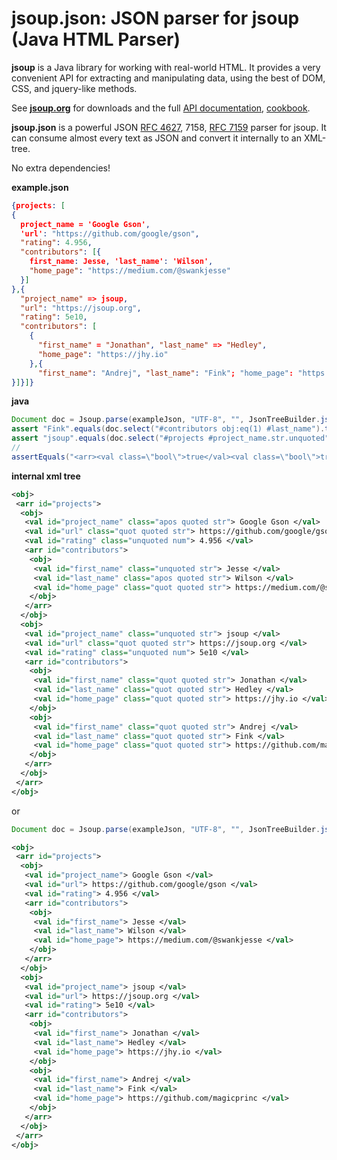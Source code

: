 # jsoup.json: JSON parser for jsoup (Java HTML Parser)

**jsoup** is a Java library for working with real-world HTML. It provides a very convenient API for extracting and manipulating data, using the best of DOM, CSS, and jquery-like methods.

See [**jsoup.org**](https://jsoup.org/) for downloads and the full [API documentation](https://jsoup.org/apidocs/), [cookbook](https://jsoup.org/cookbook/).

**jsoup.json** is a powerful JSON [RFC 4627](http://www.ietf.org/rfc/rfc4627.txt), 7158, [RFC 7159](http://www.ietf.org/rfc/rfc7159.txt) parser for jsoup.
It can consume almost every text as JSON and convert it internally to an XML-tree.

No extra dependencies!

**example.json**
```json
{projects: [
{
  project_name = 'Google Gson',
  'url': "https://github.com/google/gson",
  "rating": 4.956,
  "contributors": [{
    first_name: Jesse, 'last_name': 'Wilson',
    "home_page": "https://medium.com/@swankjesse"
  }]
},{
  "project_name" => jsoup,
  "url": "https://jsoup.org",
  "rating": 5e10,
  "contributors": [
    {
      "first_name" = "Jonathan", "last_name" => "Hedley",
      "home_page": "https://jhy.io"
    },{
      "first_name": "Andrej", "last_name": "Fink"; "home_page": "https://github.com/magicprinc"
}]}]}
```
  
**java**
```java
Document doc = Jsoup.parse(exampleJson, "UTF-8", "", JsonTreeBuilder.jsonParser());
assert "Fink".equals(doc.select("#contributors obj:eq(1) #last_name").text());
assert "jsoup".equals(doc.select("#projects #project_name.str.unquoted").text());
//
assertEquals("<arr><val class=\"bool\">true</val><val class=\"bool\">true</val></arr>", JsonTreeBuilder.jsonToXml("[true, true]"));
``` 
        
**internal xml tree**
```xml
<obj>
 <arr id="projects">
  <obj>
   <val id="project_name" class="apos quoted str"> Google Gson </val>
   <val id="url" class="quot quoted str"> https://github.com/google/gson </val>
   <val id="rating" class="unquoted num"> 4.956 </val>
   <arr id="contributors">
    <obj>
     <val id="first_name" class="unquoted str"> Jesse </val>
     <val id="last_name" class="apos quoted str"> Wilson </val>
     <val id="home_page" class="quot quoted str"> https://medium.com/@swankjesse </val>
    </obj>
   </arr>
  </obj>
  <obj>
   <val id="project_name" class="unquoted str"> jsoup </val>
   <val id="url" class="quot quoted str"> https://jsoup.org </val>
   <val id="rating" class="unquoted num"> 5e10 </val>
   <arr id="contributors">
    <obj>
     <val id="first_name" class="quot quoted str"> Jonathan </val>
     <val id="last_name" class="quot quoted str"> Hedley </val>
     <val id="home_page" class="quot quoted str"> https://jhy.io </val>
    </obj>
    <obj>
     <val id="first_name" class="quot quoted str"> Andrej </val>
     <val id="last_name" class="quot quoted str"> Fink </val>
     <val id="home_page" class="quot quoted str"> https://github.com/magicprinc </val>
    </obj>
   </arr>
  </obj>
 </arr>
</obj>
```

or
```java
Document doc = Jsoup.parse(exampleJson, "UTF-8", "", JsonTreeBuilder.jsonParser(false));//no extra info in attrs
```

```xml
<obj>
 <arr id="projects">
  <obj>
   <val id="project_name"> Google Gson </val>
   <val id="url"> https://github.com/google/gson </val>
   <val id="rating"> 4.956 </val>
   <arr id="contributors">
    <obj>
     <val id="first_name"> Jesse </val>
     <val id="last_name"> Wilson </val>
     <val id="home_page"> https://medium.com/@swankjesse </val>
    </obj>
   </arr>
  </obj>
  <obj>
   <val id="project_name"> jsoup </val>
   <val id="url"> https://jsoup.org </val>
   <val id="rating"> 5e10 </val>
   <arr id="contributors">
    <obj>
     <val id="first_name"> Jonathan </val>
     <val id="last_name"> Hedley </val>
     <val id="home_page"> https://jhy.io </val>
    </obj>
    <obj>
     <val id="first_name"> Andrej </val>
     <val id="last_name"> Fink </val>
     <val id="home_page"> https://github.com/magicprinc </val>
    </obj>
   </arr>
  </obj>
 </arr>
</obj>
```